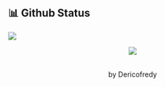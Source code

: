 ## 📊 Github Status

[![](https://streak-stats.demolab.com?user=Dericofredy&theme=ambient-gradient)](https://git.io/streak-stats)


<div align="center"><img src="https://www.alura.com.br/artigos/assets/como-criar-um-readme-para-seu-perfil-github/imagem15.gif"/></div>

<br>

<p align="center"> by Dericofredy </p>

<div align="center">

</div>


